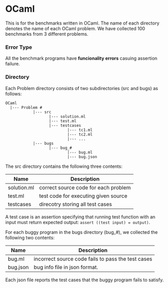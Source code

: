 OCaml
========

This is for the benchmarks written in OCaml.
The name of each directory denotes the name of each OCaml problem.
We have collected 100 benchmarks from 3 different problems.

### Error Type

All the benchmark programs have **funcionality errors** casuing assertion failure.

### Directory

Each Problem directory consists of two subdirectories (src and bugs) as follows:

```
OCaml
  |--- Problem #
            |--- src 
                   |--- solution.ml
                   |--- test.ml
                   |--- testcases
                           |--- tc1.ml
                           |--- tc2.ml
                           |--- ...
            |--- bugs
                   |--- bug_#
                           |--- bug.ml
                           |--- bug.json
```

The src directory contains the following three contents:

Name        | Description
----------- | -----------
solution.ml | correct source code for each problem
test.ml     | test code for executing given source
testcases   | direcotry storing all test cases

A test case is an assertion specifying that running test function with an input must return expected output: `assert ((test input) = output)`. 

For each buggy program in the bugs directory (bug_#), we collected the following two contents:

Name     | Description
-------- | -----------
bug.ml   | incorrect source code fails to pass the test cases
bug.json | bug info file in json format.

Each json file reports the test cases that the buggy program fails to satisfy.
